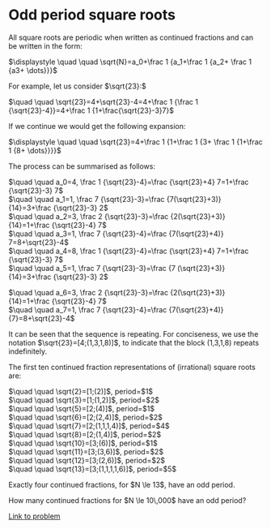 # Odd period square roots

<p>All square roots are periodic when written as continued fractions and can be written in the form:</p>

$\displaystyle \quad \quad \sqrt{N}=a_0+\frac 1 {a_1+\frac 1 {a_2+ \frac 1 {a3+ \dots}}}$

<p>For example, let us consider $\sqrt{23}:$</p>
$\quad \quad \sqrt{23}=4+\sqrt{23}-4=4+\frac 1 {\frac 1 {\sqrt{23}-4}}=4+\frac 1  {1+\frac{\sqrt{23}-3}7}$

<p>If we continue we would get the following expansion:</p>

$\displaystyle \quad \quad \sqrt{23}=4+\frac 1 {1+\frac 1 {3+ \frac 1 {1+\frac 1 {8+ \dots}}}}$

<p>The process can be summarised as follows:</p>
<p>
$\quad \quad a_0=4, \frac 1 {\sqrt{23}-4}=\frac {\sqrt{23}+4} 7=1+\frac {\sqrt{23}-3} 7$<br />
$\quad \quad a_1=1, \frac 7 {\sqrt{23}-3}=\frac {7(\sqrt{23}+3)} {14}=3+\frac {\sqrt{23}-3} 2$<br />
$\quad \quad a_2=3, \frac 2 {\sqrt{23}-3}=\frac {2(\sqrt{23}+3)} {14}=1+\frac {\sqrt{23}-4} 7$<br />
$\quad \quad a_3=1, \frac 7 {\sqrt{23}-4}=\frac {7(\sqrt{23}+4)} 7=8+\sqrt{23}-4$<br />
$\quad \quad a_4=8, \frac 1 {\sqrt{23}-4}=\frac {\sqrt{23}+4} 7=1+\frac {\sqrt{23}-3} 7$<br />
$\quad \quad a_5=1, \frac 7 {\sqrt{23}-3}=\frac {7 (\sqrt{23}+3)} {14}=3+\frac {\sqrt{23}-3} 2$<br />

$\quad \quad a_6=3, \frac 2 {\sqrt{23}-3}=\frac {2(\sqrt{23}+3)} {14}=1+\frac {\sqrt{23}-4} 7$<br />
$\quad \quad a_7=1, \frac 7 {\sqrt{23}-4}=\frac {7(\sqrt{23}+4)} {7}=8+\sqrt{23}-4$<br /></p>

<p>It can be seen that the sequence is repeating. For conciseness, we use the notation $\sqrt{23}=[4;(1,3,1,8)]$, to indicate that the block (1,3,1,8) repeats indefinitely.</p>

<p>The first ten continued fraction representations of (irrational) square roots are:</p>
<p>
$\quad \quad \sqrt{2}=[1;(2)]$, period=$1$<br />
$\quad \quad \sqrt{3}=[1;(1,2)]$, period=$2$<br />
$\quad \quad \sqrt{5}=[2;(4)]$, period=$1$<br />
$\quad \quad \sqrt{6}=[2;(2,4)]$, period=$2$<br />
$\quad \quad \sqrt{7}=[2;(1,1,1,4)]$, period=$4$<br />
$\quad \quad \sqrt{8}=[2;(1,4)]$, period=$2$<br />
$\quad \quad \sqrt{10}=[3;(6)]$, period=$1$<br />
$\quad \quad \sqrt{11}=[3;(3,6)]$, period=$2$<br />
$\quad \quad \sqrt{12}=[3;(2,6)]$, period=$2$<br />
$\quad \quad \sqrt{13}=[3;(1,1,1,1,6)]$, period=$5$
</p>
<p>Exactly four continued fractions, for $N \le 13$, have an odd period.</p>
<p>How many continued fractions for $N \le 10\,000$ have an odd period?</p>







[Link to problem](https://projecteuler.net/problem=64)

